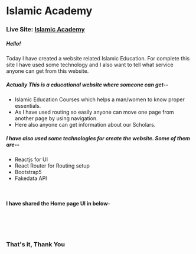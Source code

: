 # Islamic Academy
<h3>Live Site: <a target="_blank" href="https://islamic-academy.netlify.app/">Islamic Academy</a></h3>
<h5>Hello!</h5>
<p>Today I have created a website related Islamic Education. For complete this site I have used some technology and I
        also want to tell what service anyone can get from this website.</p>
<h5>Actually This is a educational website where someone can get--</h5>
<ul>
        <li>
                Islamic Education Courses which helps a man/women to know proper essentials.
        </li>
        <li>
                As I have used routing so easily anyone can move one page from another page by using navigation.
        </li>
        <li>
                Here also anyone can get information about our Scholars.
        </li>
</ul>
<h5>I have also used some technologies for create the website. Some of them are--</h5>
<ul>
        <li>
                Reactjs for UI
        </li>
        <li>
                React Router for Routing setup
        </li>
        <li>
                Bootstrap5
        </li>
        <li>
                Fakedata API
        </li>
</ul>
<br>
<h4>I have shared the Home page UI in below-</h4>
<br> <br>
<img src="https://i.ibb.co/BZZw1bR/islamic-academy.png" alt="">
<br><br>
<h3>That's it, Thank You</h3>